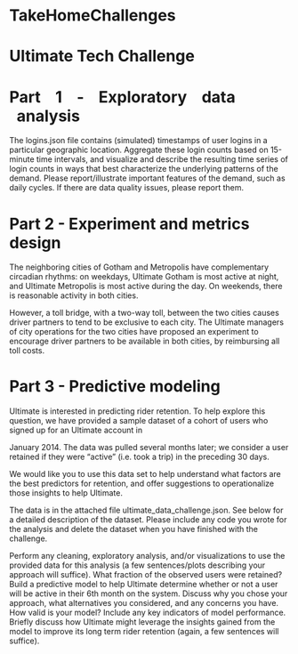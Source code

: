 # TakeHomeChallenges
# Ultimate Tech Challenge
# Part    1    ‑    Exploratory    data    analysis  
The logins.json file contains (simulated) timestamps of user logins in a particular geographic location. Aggregate these login counts based on 15-minute time intervals, and visualize and describe the resulting time series of login counts in ways that best characterize the underlying patterns of the demand. Please report/illustrate important features of the demand, such as daily cycles. If there are data quality issues, please report them.

# Part 2 - Experiment and metrics design
The neighboring cities of Gotham and Metropolis have complementary circadian rhythms: on weekdays, Ultimate Gotham is most active at night, and Ultimate Metropolis is most active during the day. On weekends, there is reasonable activity in both cities.

However, a toll bridge, with a two-way toll, between the two cities causes driver partners to tend to be exclusive to each city. The Ultimate managers of city operations for the two cities have proposed an experiment to encourage driver partners to be available in both cities, by reimbursing all toll costs.

# Part 3 - Predictive modeling
Ultimate is interested in predicting rider retention. To help explore this question, we have provided a sample dataset of a cohort of users who signed up for an Ultimate account in

January 2014. The data was pulled several months later; we consider a user retained if they were “active” (i.e. took a trip) in the preceding 30 days.

We would like you to use this data set to help understand what factors are the best predictors for retention, and offer suggestions to operationalize those insights to help Ultimate.

The data is in the attached file ultimate_data_challenge.json. See below for a detailed description of the dataset. Please include any code you wrote for the analysis and delete the dataset when you have finished with the challenge.

Perform any cleaning, exploratory analysis, and/or visualizations to use the provided data for this analysis (a few sentences/plots describing your approach will suffice). What fraction of the observed users were retained?
Build a predictive model to help Ultimate determine whether or not a user will be active in their 6th month on the system. Discuss why you chose your approach, what alternatives you considered, and any concerns you have. How valid is your model? Include any key indicators of model performance.
Briefly discuss how Ultimate might leverage the insights gained from the model to improve its long­ term rider retention (again, a few sentences will suffice).

